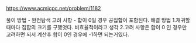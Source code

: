 https://www.acmicpc.net/problem/1182

풀이 방법 - 완전탐색
고려 사항 - 합이 0일 경우 공집합이 포함된다.
해결 방법 
1.재귀할때마다 집합의 크기를 구했엇다. 비효율적이라고 생각
2.고려 사항은 합이 0 인 경우만 고려하면 되서 계산후 합이 0인 경우에 -1하면 되는거였다.
  
